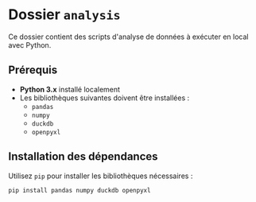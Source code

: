 # Dossier `analysis`

Ce dossier contient des scripts d'analyse de données à exécuter en local avec Python.

## Prérequis

- **Python 3.x** installé localement
- Les bibliothèques suivantes doivent être installées :
  - `pandas`
  - `numpy`
  - `duckdb`
  - `openpyxl`

## Installation des dépendances

Utilisez `pip` pour installer les bibliothèques nécessaires :

```bash
pip install pandas numpy duckdb openpyxl
